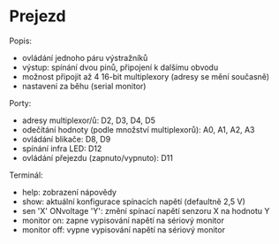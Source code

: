 # Prejezd

Popis:
 - ovládání jednoho páru výstražníků
 - výstup: spínání dvou pinů, připojení k dalšímu obvodu
 - možnost připojit až 4 16-bit multiplexory (adresy se mění současně)
 - nastavení za běhu (serial monitor)
 
 Porty:
 - adresy multiplexor/ů: D2, D3, D4, D5
 - odečítání hodnoty (podle množství multiplexorů): A0, A1, A2, A3
 - ovládání blikače: D8, D9
 - spínání infra LED: D12
 - ovládání přejezdu (zapnuto/vypnuto): D11
 
 Terminál:
 - help:				                    zobrazení nápovědy
 - show:			              	      aktuální konfigurace spínacích napětí (defaultně 2,5 V)
 - sen 'X' ONvoltage 'Y':	      změní spínací napětí senzoru X na hodnotu Y
 - monitor on:			               zapne vypisování napětí na sériový monitor
 - monitor off:			              vypne vypisování napětí na sériový monitor

 
